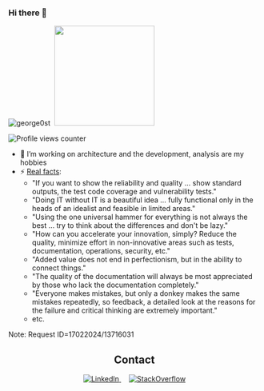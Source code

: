 ### Hi there 👋
<!--
🌱 I’m currently learning ... 👯 I’m looking to collaborate on ...  🤔 I’m looking for help with ... 💬 Ask me about ... 😄 Pronouns: ...
-->

<p align="left"> 
  <img src="https://github-readme-stats.vercel.app/api?username=george0st&custom_title=JiSt's%20GitHub%20statistics&show_icons=true&theme=shadow_green&rank_icon=percentile&include_all_commits=true&theme=transparent" alt="george0st" />&nbsp;&nbsp;<img height="200px" src="./images/k4_sm.png"/>
</p>

![Profile views counter](https://komarev.com/ghpvc/?username=george0st-git&style=flat-square)

<!--
<img src="https://github-readme-stats.vercel.app/api?username=george0st&custom_title=JiSt's%20GitHub%20statistics&show_icons=true&theme=shadow_green&rank_icon=default&include_all_commits=true&theme=transparent" alt="george0st" />
<img src="https://github-readme-stats-sigma-five.vercel.app/api?username=george0st&show_icons=true&theme=default&include_all_commits=true&count_private=true"/>
<img src="https://github-readme-stats.vercel.app/api?username=george0st&show_icons=true&theme=shadow_green&rank_icon=default&include_all_commits=false&theme=transparent" alt="george0st" />
<img src="https://github-readme-stats.vercel.app/api?username=george0st&show_icons=true&theme=shadow_green&rank_icon=percentile&include_all_commits=false&theme=transparent" alt="george0st" />
-->

- 🔭 I’m working on architecture and the development, analysis are my hobbies
- ⚡ [Real facts](https://www.linkedin.com/search/results/content/?keywords=%23gosh2inout&sortBy=%22date_posted%22):
  - "If you want to show the reliability and quality ... show standard outputs, the test code coverage and vulnerability tests."
  - "Doing IT without IT is a beautiful idea ... fully functional only in the heads of an idealist and feasible in limited areas."
  - "Using the one universal hammer for everything is not always the best ... try to think about the differences and don't be lazy."
  - "How can you accelerate your innovation, simply? Reduce the quality, minimize effort in non-innovative areas such as tests, documentation, operations, security, etc."
  - "Added value does not end in perfectionism, but in the ability to connect things."
  - "The quality of the documentation will always be most appreciated by those who lack the documentation completely."
  - "Everyone makes mistakes, but only a donkey makes the same mistakes repeatedly, so feedback, a detailed look at the reasons for the failure and critical thinking are extremely important."
  - etc.
 
Note: Request ID=17022024/13716031

<div align="center">
  <h2>Contact</h2>
  <a href="https://www.linkedin.com/in/jiristeuer/" target="_blank">
    <img src="./images/linkedin_sm.png" alt="LinkedIn"/>
  </a>
  &nbsp;&nbsp;&nbsp;
  <a href="https://stackoverflow.com/users/20266647/jist" target="_blank">
    <img src="./images/stackoverflow_sm.png" alt="StackOverflow"/>
  </a>
  <br><br>
</div>
